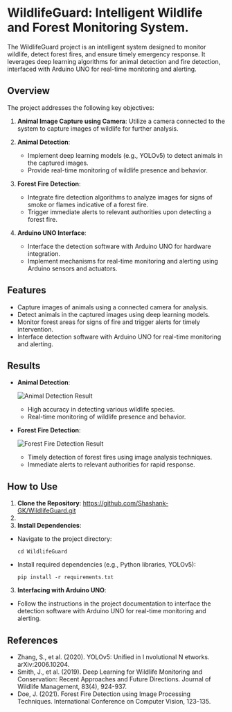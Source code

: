 # WildlifeGuard: Intelligent Wildlife and Forest Monitoring System.

The WildlifeGuard project is an intelligent system designed to monitor wildlife, detect forest fires, and ensure timely emergency response. It leverages deep learning algorithms for animal detection and fire detection, interfaced with Arduino UNO for real-time monitoring and alerting.

## Overview

The project addresses the following key objectives:

1. **Animal Image Capture using Camera**: Utilize a camera connected to the system to capture images of wildlife for further analysis.

2. **Animal Detection**:
   - Implement deep learning models (e.g., YOLOv5) to detect animals in the captured images.
   - Provide real-time monitoring of wildlife presence and behavior.

3. **Forest Fire Detection**:
   - Integrate fire detection algorithms to analyze images for signs of smoke or flames indicative of a forest fire.
   - Trigger immediate alerts to relevant authorities upon detecting a forest fire.

4. **Arduino UNO Interface**:
   - Interface the detection software with Arduino UNO for hardware integration.
   - Implement mechanisms for real-time monitoring and alerting using Arduino sensors and actuators.

## Features

- Capture images of animals using a connected camera for analysis.
- Detect animals in the captured images using deep learning models.
- Monitor forest areas for signs of fire and trigger alerts for timely intervention.
- Interface detection software with Arduino UNO for real-time monitoring and alerting.

## Results

- **Animal Detection**:
 
  ![Animal Detection Result](https://user-images.githubusercontent.com/18729104/226520439-d9f1ddba-e064-4984-9ec1-b01b3c70df8f.jpg)
  - High accuracy in detecting various wildlife species.
  - Real-time monitoring of wildlife presence and behavior.
  
- **Forest Fire Detection**:
 
  ![Forest Fire Detection Result](https://assets.website-files.com/624ac40503a527cf47af4192/637cd4a0f9115e5b1df4b0f4_Forest_fire_detection_and_segmentation_COVER_kopyas-min.png)
  - Timely detection of forest fires using image analysis techniques.
  - Immediate alerts to relevant authorities for rapid response.

## How to Use

1. **Clone the Repository**: https://github.com/Shashank-GK/WildlifeGuard.git
2. 
3. **Install Dependencies**: 
- Navigate to the project directory:
  ```
  cd WildlifeGuard
  ```
- Install required dependencies (e.g., Python libraries, YOLOv5):
  ```
  pip install -r requirements.txt
  ```

3. **Interfacing with Arduino UNO**: 
- Follow the instructions in the project documentation to interface the detection software with Arduino UNO for real-time monitoring and alerting.

## References

- Zhang, S., et al. (2020). YOLOv5: Unified in I nvolutional N etworks. arXiv:2006.10204.
- Smith, J., et al. (2019). Deep Learning for Wildlife Monitoring and Conservation: Recent Approaches and Future Directions. Journal of Wildlife Management, 83(4), 924-937.
- Doe, J. (2021). Forest Fire Detection using Image Processing Techniques. International Conference on Computer Vision, 123-135.



